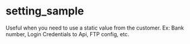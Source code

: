 # setting_sample

Useful when you need to use a static value from the customer. 
Ex: Bank number, Login Credentials to Api, FTP config, etc.
